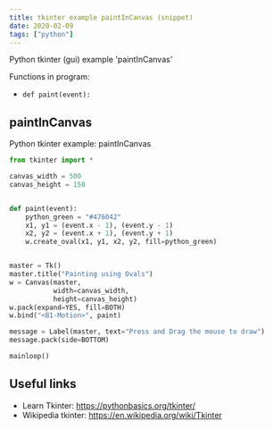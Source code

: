 ```yaml
---
title: tkinter example paintInCanvas (snippet)
date: 2020-02-09
tags: ["python"]
---
```

Python tkinter (gui) example 'paintInCanvas'

Functions in program: 
* `def paint(event):`

## paintInCanvas

Python tkinter example: paintInCanvas

```python
from tkinter import *

canvas_width = 500
canvas_height = 150


def paint(event):
    python_green = "#476042"
    x1, y1 = (event.x - 1), (event.y - 1)
    x2, y2 = (event.x + 1), (event.y + 1)
    w.create_oval(x1, y1, x2, y2, fill=python_green)


master = Tk()
master.title("Painting using Ovals")
w = Canvas(master,
           width=canvas_width,
           height=canvas_height)
w.pack(expand=YES, fill=BOTH)
w.bind("<B1-Motion>", paint)

message = Label(master, text="Press and Drag the mouse to draw")
message.pack(side=BOTTOM)

mainloop()

```

## Useful links

- Learn Tkinter: https://pythonbasics.org/tkinter/
- Wikipedia tkinter: https://en.wikipedia.org/wiki/Tkinter
